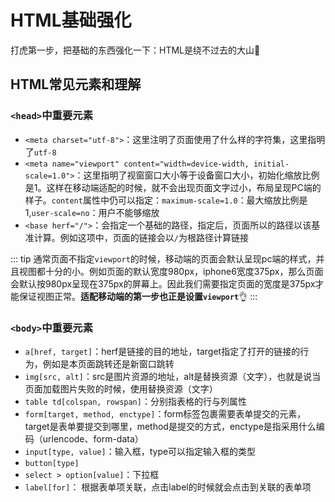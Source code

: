 # HTML基础强化

打虎第一步，把基础的东西强化一下：HTML是绕不过去的大山:100:

## HTML常见元素和理解

### `<head>`中重要元素

- `<meta charset="utf-8">`：这里注明了页面使用了什么样的字符集，这里指明了`utf-8`
- `<meta name="viewport" content="width=device-width, initial-scale=1.0">`：这里指明了视窗窗口大小等于设备窗口大小，初始化缩放比例是1。这样在移动端适配的时候，就不会出现页面文字过小，布局呈现PC端的样子。`content`属性中仍可以指定：`maximum-scale=1.0`：最大缩放比例是1,`user-scale=no`：用户不能够缩放
- `<base herf="/">`：会指定一个基础的路径，指定后，页面所以的路径以该基准计算。例如这项中，页面的链接会以`/`为根路径计算链接

::: tip
通常页面不指定`viewport`的时候，移动端的页面会默认呈现pc端的样式，并且视图都十分的小。例如页面的默认宽度980px，iphone6宽度375px，那么页面会默认按980px呈现在375px的屏幕上。因此我们需要指定页面的宽度是375px才能保证视图正常。**适配移动端的第一步也正是设置`viewport`**:ok_hand:
:::

### `<body>`中重要元素

- `a[href, target]`：herf是链接的目的地址，target指定了打开的链接的行为，例如是本页面跳转还是新窗口跳转
- `img[src, alt]`：src是图片资源的地址，alt是替换资源（文字），也就是说当页面加载图片失败的时候，使用替换资源（文字）
- `table td[colspan, rowspan]`：分别指表格的行与列属性
- `form[target, method, enctype]`：form标签包裹需要表单提交的元素，target是表单要提交到哪里，method是提交的方式，enctype是指采用什么编码（urlencode、form-data）
- `input[type, value]`：输入框，type可以指定输入框的类型
- `button[type]`
- `select > option[value]`：下拉框
- `label[for]`： 根据表单项关联，点击label的时候就会点击到关联的表单项

